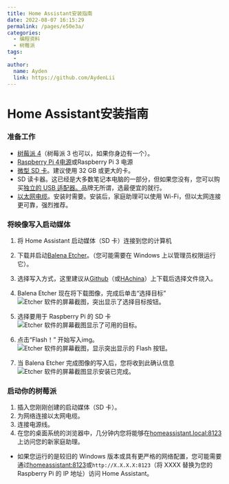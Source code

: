 ```yaml
---
title: Home Assistant安装指南
date: 2022-08-07 16:15:29
permalink: /pages/e50e3a/
categories:
  - 编程资料
  - 树莓派
tags:
  - 
author: 
  name: Ayden
  link: https://github.com/AydenLii
---
```

# Home Assistant安装指南

### 准备工作

- [树莓派 4](https://amzn.to/2S0Gcl1)（树莓派 3 也可以，如果你身边有一个）。
- [Raspberry Pi 4](https://amzn.to/2ReZ2Vq)[电源](https://amzn.to/2R8yG7h)或Raspberry Pi 3 电源
- [微型 SD 卡](https://amzn.to/2X0Z2di)。建议使用 32 GB 或更大的卡。
- SD 读卡器。这已经是大多数笔记本电脑的一部分，但如果您没有，您可以购买[独立的 USB 适配器。](https://amzn.to/2WWxntY)品牌无所谓，选最便宜的就行。
- [以太网电缆](https://amzn.com/dp/B00N2VISLW)。安装时需要。安装后，家庭助理可以使用 Wi-Fi，但以太网连接更可靠，强烈推荐。

### 将映像写入启动媒体

1. 将 Home Assistant 启动媒体（SD 卡）连接到您的计算机
2. 下载并启动[Balena Etcher](https://www.balena.io/etcher)。（您可能需要在 Windows 上以管理员权限运行它）。
3. 选择写入方式，这里建议从[Github](https://github.com/home-assistant/operating-system/releases/)（或[HAchina](https://www.hachina.io/)）上下载后选择文件烧入。
4. Balena Etcher 现在将下载图像，完成后单击“选择目标” ![Etcher 软件的屏幕截图，突出显示了选择目标按钮。](https://picgo-1307188483.cos.ap-nanjing.myqcloud.com/etcher3.png)

5. 选择要用于 Raspberry Pi 的 SD 卡 ![Etcher 软件的屏幕截图显示了可用的目标。](https://picgo-1307188483.cos.ap-nanjing.myqcloud.com/etcher4.png)

6. 点击“Flash！” 开始写入img。 ![Etcher 软件的屏幕截图，显示突出显示的 Flash 按钮。](https://picgo-1307188483.cos.ap-nanjing.myqcloud.com/etcher5.png)

7. 当 Balena Etcher 完成图像的写入后，您将收到此确认信息 ![Etcher 软件的屏幕截图显示安装已完成。](https://picgo-1307188483.cos.ap-nanjing.myqcloud.com/etcher6.png)

### 启动你的树莓派

1. 插入您刚刚创建的启动媒体（SD 卡）。
2. 为网络连接以太网电缆。
3. 连接电源线。
4. 在您的桌面系统的浏览器中，几分钟内您将能够在[homeassistant.local:8123](http://homeassistant.local:8123/)上访问您的新家庭助理。

- 如果您运行的是较旧的 Windows 版本或具有更严格的网络配置，您可能需要通过[homeassistant:8123](http://homeassistant:8123/)或`http://X.X.X.X:8123`（将 XXXX 替换为您的 Raspberry Pi 的 IP 地址）访问 Home Assistant。
